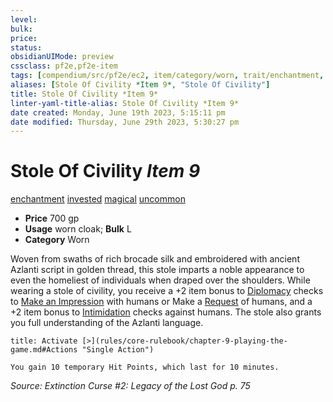 ```yaml
---
level:
bulk:
price:
status:
obsidianUIMode: preview
cssclass: pf2e,pf2e-item
tags: [compendium/src/pf2e/ec2, item/category/worn, trait/enchantment, trait/invested, trait/magical, trait/uncommon]
aliases: [Stole Of Civility *Item 9*, "Stole Of Civility"]
title: Stole Of Civility *Item 9*
linter-yaml-title-alias: Stole Of Civility *Item 9*
date created: Monday, June 19th 2023, 5:15:11 pm
date modified: Thursday, June 29th 2023, 5:30:27 pm
---
```


# Stole Of Civility *Item 9*

[enchantment](rules/traits/enchantment.md) [invested](rules/traits/invested.md) [magical](rules/traits/magical.md) [uncommon](rules/traits/uncommon.md)  

- **Price** 700 gp
- **Usage** worn cloak; **Bulk** L
- **Category** Worn

Woven from swaths of rich brocade silk and embroidered with ancient Azlanti script in golden thread, this stole imparts a noble appearance to even the homeliest of individuals when draped over the shoulders. While wearing a stole of civility, you receive a +2 item bonus to [Diplomacy](compendium/skills.md#Diplomacy) checks to [Make an Impression](rules/actions/make-an-impression.md) with humans or Make a [Request](rules/actions/request.md) of humans, and a +2 item bonus to [Intimidation](compendium/skills.md#Intimidation) checks against humans. The stole also grants you full understanding of the Azlanti language.

```ad-embed-ability
title: Activate [>](rules/core-rulebook/chapter-9-playing-the-game.md#Actions "Single Action")

You gain 10 temporary Hit Points, which last for 10 minutes.
```

*Source: Extinction Curse #2: Legacy of the Lost God p. 75*
